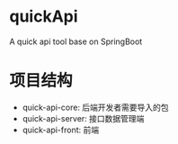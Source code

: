 # quickApi
 A quick api tool base on SpringBoot

# 项目结构
- quick-api-core: 后端开发者需要导入的包
- quick-api-server: 接口数据管理端
- quick-api-front: 前端
